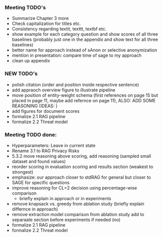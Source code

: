 ### Meeting TODO's
- Summarize Chapter 3 more
- Check capitalization for titles etc.
- Consistency regarding textit, texttt, textbf etc.
- show example for each category question and show scores of all three baselines (probably just one in the appendix and show text for all three baselines)
- better name for approach instead of sAnon or selective anonymization
- mention in presentation: compare time of sage to my approach 
- clean up appendix 

### NEW TODO's
- polish citation (order and position inside respective sentence)
- add appraoch overview figure to illustrate pipeline
- move position of entity-weight schema (first references on page 15 but placed in page 11, maybe add refernce on page 11), ALSO: ADD SOME REASONING (IDEAS: )
- add figures for document scores
- formalize 2.1 RAG pipeline
- formalize 2.2 Threat model


### Meeting TODO done:
- Hyperparameters: Leave in current state
- Rename 3.1 to RAG Privacy Risks
- 5.3.2 move reasoning above scoring, add reasoning (sampled small dataset and found values)
- reorder scoring in evaluation scoring and results section (weakest to strongest)
- emphasize: our approach closer to stdRAG for general but closer to SAGE for specific questions
- improve reasoning for CL=2 decision using percentage-wise comparison
  - briefly explain in approach or in experiments
- remove knapsack vs. greedy from ablation study (briefly explain differnce in approach)
- remove extraction model comparison from ablation study add to separaate section before experiments if needed (no)
- formalize 2.1 RAG pipeline
- formalize 2.2 Threat model


